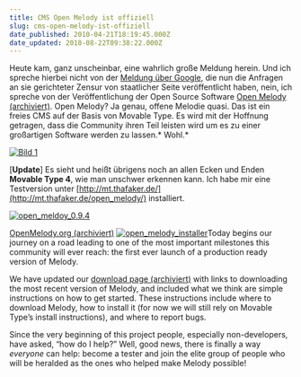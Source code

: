 ```yaml
---
title: CMS Open Melody ist offiziell
slug: cms-open-melody-ist-offiziell
date_published: 2010-04-21T18:19:45.000Z
date_updated: 2018-08-22T09:38:22.000Z
---
```


Heute kam, ganz unscheinbar, eine wahrlich große Meldung herein. Und ich spreche hierbei nicht von der [Meldung über Google](http://blog.fefe.de/?ts=b5308931), die nun die Anfragen an sie gerichteter Zensur von staatlicher Seite veröffentlicht haben, nein, ich spreche von der Veröffentlichung der Open Source Software [Open Melody (archiviert)](http://web.archive.org/web/20100613014153/http://openmelody.org/). Open Melody? Ja genau, offene Melodie quasi. Das ist ein freies CMS auf der Basis von Movable Type. Es wird mit der Hoffnung getragen, dass die Community ihren Teil leisten wird um es zu einer großartigen Software werden zu lassen.* Wohl.*

[![Bild 1](//picdump.thafaker.de/2010/04/Bild-1.png)](http://picdump.thafaker.de/2010/04/Bild-1.png)

[**Update**] Es sieht und heißt übrigens noch an allen Ecken und Enden **Movable Type 4**, wie man unschwer erkennen kann. Ich habe mir eine Testversion unter [http://mt.thafaker.de/](http://mt.thafaker.de/open_melody/) installiert.

[![open_meldoy_0.9.4](//picdump.thafaker.de/2010/04/open_meldoy_0.9.4-580x446.png)](http://picdump.thafaker.de/2010/04/open_meldoy_0.9.4.png)

[OpenMelody.org (archiviert)](http://web.archive.org/web/20100425053114/http://openmelody.org:80/blog/2010/04/let-the-testing-begin?)
[![open_melody_installer](//picdump.thafaker.de/2010/04/open_melody_installer-150x150.png)](http://picdump.thafaker.de/2010/04/open_melody_installer.png)Today begins our journey on a road leading to one of the  most important milestones this community will ever reach: the first ever  launch of a production ready version of Melody.

We have updated our [download  page (archiviert)](http://web.archive.org/web/20100613015601/http://openmelody.org/download-melody) with links to downloading the most recent version of Melody,  and included what we think are simple instructions on how to get  started. These instructions include where to download Melody, how to  install it (for now we will still rely on Movable Type’s install  instructions), and where to report bugs.

Since the very beginning of this project people, especially  non-developers, have asked, “how do I help?” Well, good news, there is  finally a way *everyone* can help: become a tester and join the  elite group of people who will be heralded as the ones who helped make  Melody possible!
